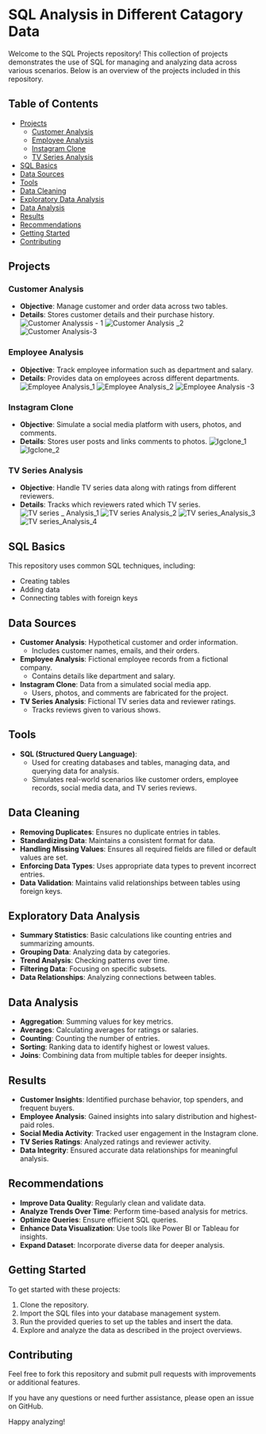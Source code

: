 # SQL Analysis in Different Catagory Data

Welcome to the SQL Projects repository! This collection of projects demonstrates the use of SQL for managing and analyzing data across various scenarios. Below is an overview of the projects included in this repository.

## Table of Contents
- [Projects](#projects)
  - [Customer Analysis](#customer-analysis)
  - [Employee Analysis](#employee-analysis)
  - [Instagram Clone](#instagram-clone)
  - [TV Series Analysis](#tv-series-analysis)
- [SQL Basics](#sql-basics)
- [Data Sources](#data-sources)
- [Tools](#tools)
- [Data Cleaning](#data-cleaning)
- [Exploratory Data Analysis](#exploratory-data-analysis)
- [Data Analysis](#data-analysis)
- [Results](#results)
- [Recommendations](#recommendations)
- [Getting Started](#getting-started)
- [Contributing](#contributing)


## Projects

### Customer Analysis
- **Objective**: Manage customer and order data across two tables.
- **Details**: Stores customer details and their purchase history.
![Customer Analyssis - 1](https://github.com/user-attachments/assets/e90be88d-8eb4-4462-84b3-193e4c68b6fa)
![Customer Analysis _2](https://github.com/user-attachments/assets/723a6dfe-425d-4beb-ba5b-9c4bcc7e1f12)
![Customer Analysis-3](https://github.com/user-attachments/assets/c0088ae0-6ab0-4717-a264-a13331ed941b)

### Employee Analysis

- **Objective**: Track employee information such as department and salary.
- **Details**: Provides data on employees across different departments.
![Employee Analysis_1](https://github.com/user-attachments/assets/5af8fa24-82be-4cbd-a81f-b227c5ecc40f)
![Employee Analysis_2](https://github.com/user-attachments/assets/0a6973dd-aac4-44d9-aec5-0fe508c9b9c4)
![Employee Analysis -3](https://github.com/user-attachments/assets/2880a4fe-77b0-46f4-80d7-d5f4a4aa2604)

### Instagram Clone
- **Objective**: Simulate a social media platform with users, photos, and comments.
- **Details**: Stores user posts and links comments to photos.
![Igclone_1](https://github.com/user-attachments/assets/828a2601-459c-472e-b5f1-0d4ec25bca28)
![Igclone_2](https://github.com/user-attachments/assets/a77e628e-4308-44d3-b3f8-e7c28ebd5f11)

### TV Series Analysis
- **Objective**: Handle TV series data along with ratings from different reviewers.
- **Details**: Tracks which reviewers rated which TV series.
![TV series _ Analysis_1](https://github.com/user-attachments/assets/1a6508e6-e9fb-487b-b7a3-f89939b2c777)
![TV series Analysis_2](https://github.com/user-attachments/assets/b4504491-2b95-4932-89ae-ad18cb20a806)
![TV series_Analysis_3](https://github.com/user-attachments/assets/de44d6a7-8a7f-4307-b6d1-807ee2be5df6)
![TV series_Analysis_4](https://github.com/user-attachments/assets/51cf9a97-4d32-408d-b60a-a7f05e89004d)


## SQL Basics

This repository uses common SQL techniques, including:
- Creating tables
- Adding data
- Connecting tables with foreign keys

## Data Sources

- **Customer Analysis**: Hypothetical customer and order information.
  - Includes customer names, emails, and their orders.
- **Employee Analysis**: Fictional employee records from a fictional company.
  - Contains details like department and salary.
- **Instagram Clone**: Data from a simulated social media app.
  - Users, photos, and comments are fabricated for the project.
- **TV Series Analysis**: Fictional TV series data and reviewer ratings.
  - Tracks reviews given to various shows.

## Tools

- **SQL (Structured Query Language)**:
  - Used for creating databases and tables, managing data, and querying data for analysis.
  - Simulates real-world scenarios like customer orders, employee records, social media data, and TV series reviews.

## Data Cleaning

- **Removing Duplicates**: Ensures no duplicate entries in tables.
- **Standardizing Data**: Maintains a consistent format for data.
- **Handling Missing Values**: Ensures all required fields are filled or default values are set.
- **Enforcing Data Types**: Uses appropriate data types to prevent incorrect entries.
- **Data Validation**: Maintains valid relationships between tables using foreign keys.

## Exploratory Data Analysis

- **Summary Statistics**: Basic calculations like counting entries and summarizing amounts.
- **Grouping Data**: Analyzing data by categories.
- **Trend Analysis**: Checking patterns over time.
- **Filtering Data**: Focusing on specific subsets.
- **Data Relationships**: Analyzing connections between tables.

## Data Analysis

- **Aggregation**: Summing values for key metrics.
- **Averages**: Calculating averages for ratings or salaries.
- **Counting**: Counting the number of entries.
- **Sorting**: Ranking data to identify highest or lowest values.
- **Joins**: Combining data from multiple tables for deeper insights.

## Results

- **Customer Insights**: Identified purchase behavior, top spenders, and frequent buyers.
- **Employee Analysis**: Gained insights into salary distribution and highest-paid roles.
- **Social Media Activity**: Tracked user engagement in the Instagram clone.
- **TV Series Ratings**: Analyzed ratings and reviewer activity.
- **Data Integrity**: Ensured accurate data relationships for meaningful analysis.

## Recommendations

- **Improve Data Quality**: Regularly clean and validate data.
- **Analyze Trends Over Time**: Perform time-based analysis for metrics.
- **Optimize Queries**: Ensure efficient SQL queries.
- **Enhance Data Visualization**: Use tools like Power BI or Tableau for insights.
- **Expand Dataset**: Incorporate diverse data for deeper analysis.

## Getting Started

To get started with these projects:
1. Clone the repository.
2. Import the SQL files into your database management system.
3. Run the provided queries to set up the tables and insert the data.
4. Explore and analyze the data as described in the project overviews.

## Contributing

Feel free to fork this repository and submit pull requests with improvements or additional features.


If you have any questions or need further assistance, please open an issue on GitHub.

Happy analyzing!
